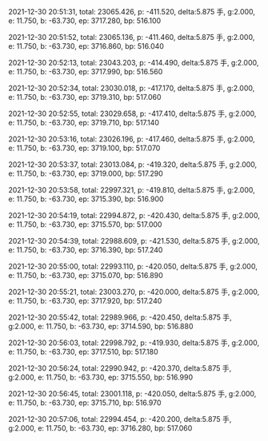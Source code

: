 2021-12-30 20:51:31, total: 23065.426, p: -411.520, delta:5.875 手, g:2.000, e: 11.750, b: -63.730, ep: 3717.280, bp: 516.100

2021-12-30 20:51:52, total: 23065.136, p: -411.460, delta:5.875 手, g:2.000, e: 11.750, b: -63.730, ep: 3716.860, bp: 516.040

2021-12-30 20:52:13, total: 23043.203, p: -414.490, delta:5.875 手, g:2.000, e: 11.750, b: -63.730, ep: 3717.990, bp: 516.560

2021-12-30 20:52:34, total: 23030.018, p: -417.170, delta:5.875 手, g:2.000, e: 11.750, b: -63.730, ep: 3719.310, bp: 517.060

2021-12-30 20:52:55, total: 23029.658, p: -417.410, delta:5.875 手, g:2.000, e: 11.750, b: -63.730, ep: 3719.710, bp: 517.140

2021-12-30 20:53:16, total: 23026.196, p: -417.460, delta:5.875 手, g:2.000, e: 11.750, b: -63.730, ep: 3719.100, bp: 517.070

2021-12-30 20:53:37, total: 23013.084, p: -419.320, delta:5.875 手, g:2.000, e: 11.750, b: -63.730, ep: 3719.000, bp: 517.290

2021-12-30 20:53:58, total: 22997.321, p: -419.810, delta:5.875 手, g:2.000, e: 11.750, b: -63.730, ep: 3715.390, bp: 516.900

2021-12-30 20:54:19, total: 22994.872, p: -420.430, delta:5.875 手, g:2.000, e: 11.750, b: -63.730, ep: 3715.570, bp: 517.000

2021-12-30 20:54:39, total: 22988.609, p: -421.530, delta:5.875 手, g:2.000, e: 11.750, b: -63.730, ep: 3716.390, bp: 517.240

2021-12-30 20:55:00, total: 22993.110, p: -420.050, delta:5.875 手, g:2.000, e: 11.750, b: -63.730, ep: 3715.070, bp: 516.890

2021-12-30 20:55:21, total: 23003.270, p: -420.000, delta:5.875 手, g:2.000, e: 11.750, b: -63.730, ep: 3717.920, bp: 517.240

2021-12-30 20:55:42, total: 22989.966, p: -420.450, delta:5.875 手, g:2.000, e: 11.750, b: -63.730, ep: 3714.590, bp: 516.880

2021-12-30 20:56:03, total: 22998.792, p: -419.930, delta:5.875 手, g:2.000, e: 11.750, b: -63.730, ep: 3717.510, bp: 517.180

2021-12-30 20:56:24, total: 22990.942, p: -420.370, delta:5.875 手, g:2.000, e: 11.750, b: -63.730, ep: 3715.550, bp: 516.990

2021-12-30 20:56:45, total: 23001.118, p: -420.050, delta:5.875 手, g:2.000, e: 11.750, b: -63.730, ep: 3715.710, bp: 516.970

2021-12-30 20:57:06, total: 22994.454, p: -420.200, delta:5.875 手, g:2.000, e: 11.750, b: -63.730, ep: 3716.280, bp: 517.060